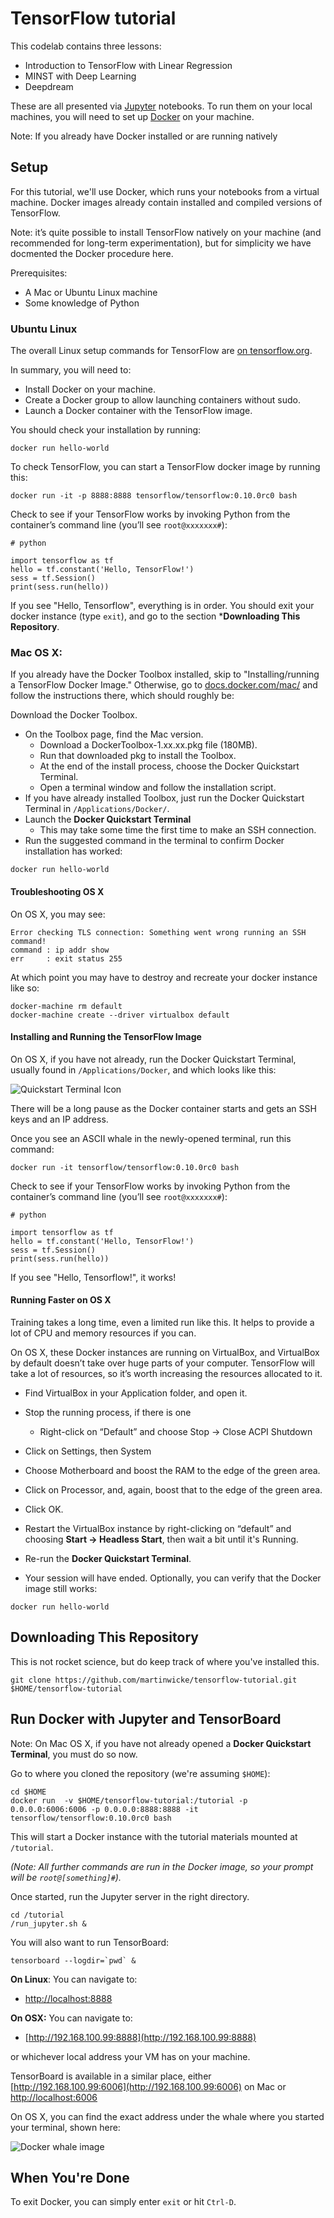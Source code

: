 
# TensorFlow tutorial

This codelab contains three lessons:

* Introduction to TensorFlow with Linear Regression
* MINST with Deep Learning
* Deepdream

These are all presented via [Jupyter](jupyter.org) notebooks.  To run
them on your local machines, you will need to set up [Docker](docker.org) on your
machine. 

Note: If you already have Docker installed or are running natively


## Setup

For this tutorial, we'll use Docker, which runs your notebooks from a
virtual machine.  Docker images already contain installed and compiled
versions of TensorFlow.

Note: it’s quite possible to install TensorFlow natively on your
machine (and recommended for long-term experimentation), but for
simplicity we have docmented the Docker procedure here.

Prerequisites:
* A Mac or Ubuntu Linux machine
* Some knowledge of Python

### Ubuntu Linux

The overall Linux setup commands for TensorFlow are [on
tensorflow.org](https://www.tensorflow.org/versions/r0.10/get_started/os_setup.html#docker-installation).

In summary, you will need to:

* Install Docker on your machine.
* Create a Docker group to allow launching containers without sudo.
* Launch a Docker container with the TensorFlow image.

You should check your installation by running:

```
docker run hello-world
```

To check TensorFlow, you can start a TensorFlow docker image by
running this:

```
docker run -it -p 8888:8888 tensorflow/tensorflow:0.10.0rc0 bash
```

Check to see if your TensorFlow works by invoking Python from the container’s command line (you’ll see `root@xxxxxxx#`):

```
# python

import tensorflow as tf
hello = tf.constant('Hello, TensorFlow!')
sess = tf.Session()
print(sess.run(hello))
```

If you see "Hello, Tensorflow", everything is in order.  You should
exit your docker instance (type `exit`), and go to the section ***Downloading This Repository**.

### Mac OS X:

If you already have the Docker Toolbox installed, skip to
"Installing/running a TensorFlow Docker Image." Otherwise, go to
[docs.docker.com/mac/](http://docs.docker.com/mac/) and follow the
instructions there, which should roughly be:

Download the Docker Toolbox. 
* On the Toolbox page, find the Mac version.
  * Download a DockerToolbox-1.xx.xx.pkg file (180MB).
  * Run that downloaded pkg to install the Toolbox.
  * At the end of the install process, choose the Docker Quickstart Terminal.
  * Open a terminal window and follow the installation script.
* If you have already installed Toolbox, just run the Docker Quickstart Terminal in `/Applications/Docker/`.
* Launch the **Docker Quickstart Terminal** 
  * This may take some time the first time to make an SSH connection.
* Run the suggested command in the terminal to confirm Docker
installation has worked:
```
docker run hello-world
```

#### Troubleshooting OS X

On OS X, you may see:

```
Error checking TLS connection: Something went wrong running an SSH command!
command : ip addr show
err     : exit status 255
```

At which point you may have to destroy and recreate your docker instance like so:

```
docker-machine rm default
docker-machine create --driver virtualbox default
```

#### Installing and Running the TensorFlow Image

On OS X, if you have not already, run the Docker Quickstart Terminal,
usually found in `/Applications/Docker`, and which looks like this:

![Quickstart Terminal Icon](images/quickstart-icon.png)

There will be a long pause as the Docker container starts and gets an
SSH keys and an IP address.

Once you see an ASCII whale in the newly-opened terminal, run this command:

```
docker run -it tensorflow/tensorflow:0.10.0rc0 bash
```

Check to see if your TensorFlow works by invoking Python from the container’s command line (you’ll see `root@xxxxxxx#`):

```
# python

import tensorflow as tf
hello = tf.constant('Hello, TensorFlow!')
sess = tf.Session()
print(sess.run(hello))
```

If you see "Hello, Tensorflow!", it works!

#### Running Faster on OS X

Training takes a long time, even a limited run like this. It helps to
provide a lot of CPU and memory resources if you can.

On OS X, these Docker instances are running on VirtualBox, and
VirtualBox by default doesn’t take over huge parts of your
computer. TensorFlow will take a lot of resources, so it’s worth
increasing the resources allocated to it.

* Find VirtualBox in your Application folder, and open it.
* Stop the running process, if there is one
  * Right-click on “Default” and choose Stop -> Close ACPI Shutdown
* Click on Settings, then System
* Choose Motherboard and boost the RAM to the edge of the green area. 
* Click on Processor, and, again, boost that to the edge of the green area.
* Click OK.
* Restart the VirtualBox instance by right-clicking on “default” and choosing **Start -> Headless Start**, then wait a bit until it's Running.
* Re-run the **Docker Quickstart Terminal**.

* Your session will have ended.  Optionally, you can verify that the Docker image still works:

```
docker run hello-world
```

## Downloading This Repository

This is not rocket science, but do keep track of where you've
installed this.

```
git clone https://github.com/martinwicke/tensorflow-tutorial.git $HOME/tensorflow-tutorial
```

## Run Docker with Jupyter and TensorBoard

Note: On Mac OS X, if you have not already opened a **Docker
Quickstart Terminal**, you must do so now.

Go to where you cloned the repository (we're assuming `$HOME`):

```
cd $HOME
docker run  -v $HOME/tensorflow-tutorial:/tutorial -p 0.0.0.0:6006:6006 -p 0.0.0.0:8888:8888 -it tensorflow/tensorflow:0.10.0rc0 bash
```

This will start a Docker instance with the tutorial materials mounted
at `/tutorial`.

*(Note: All further commands are run in the Docker
image, so your prompt will be `root@[something]#`).*

Once started, run the Jupyter server in the right directory.

```
cd /tutorial
/run_jupyter.sh &
```

You will also want to run TensorBoard:

```
tensorboard --logdir=`pwd` &
```

**On Linux**:  You can navigate to:

* [http://localhost:8888](http://localhost:8888)


**On OSX:** You can navigate to:

* [http://192.168.100.99:8888](http://192.168.100.99:8888)

or whichever local address your VM has on your machine.

TensorBoard is available in a similar place, either
[http://192.168.100.99:6006](http://192.168.100.99:6006) on Mac or [http://localhost:6006](http://localhost:6006)

On OS X, you can find the exact address under the whale where you
started your terminal, shown here:

![Docker whale image](images/docker-whale.png)

## When You're Done

To exit Docker, you can simply enter `exit` or hit `Ctrl-D`.








